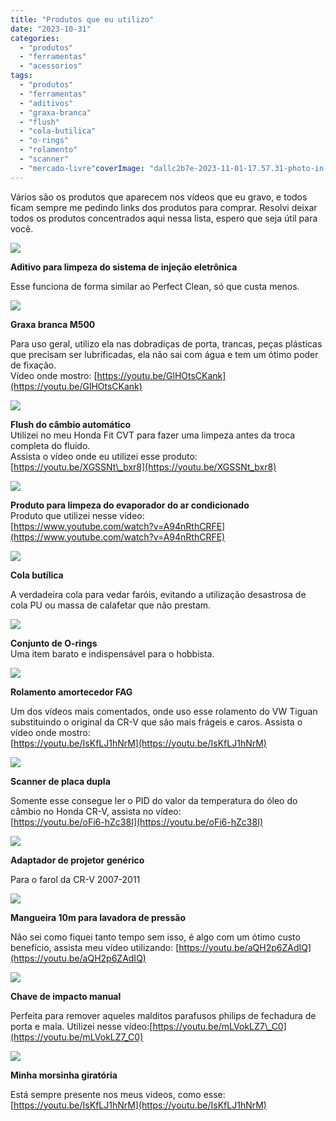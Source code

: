 ```yaml
---
title: "Produtos que eu utilizo"
date: "2023-10-31"
categories:
  - "produtos"
  - "ferramentas"
  - "acessorios"
tags:
  - "produtos"
  - "ferramentas"
  - "aditivos"
  - "graxa-branca"
  - "flush"
  - "cola-butilica"
  - "o-rings"
  - "rolamento"
  - "scanner"
  - "mercado-livre"coverImage: "dallc2b7e-2023-11-01-17.57.31-photo-in-1920x1080-resolution-of-a-well-lit-automotive-product-store.-the-shelves-are-stocked-with-various-car-products-and-the-entire-store-is-prist.png"
---
```


Vários são os produtos que aparecem nos vídeos que eu gravo, e todos ficam sempre me pedindo links dos produtos para comprar. Resolvi deixar todos os produtos concentrados aqui nessa lista, espero que seja útil para você.

[![](https://garagemdomadeira.com/wp-content/uploads/2023/10/screenshot-2023-10-31-as-18.23.52.jpg?w=501)](https://mercadolivre.com.br/sec/1aV1HDG)

**Aditivo para limpeza do sistema de injeção eletrônica**

Esse funciona de forma similar ao Perfect Clean, só que custa menos.

[![](https://garagemdomadeira.com/wp-content/uploads/2023/10/screenshot-2023-10-31-as-18.27.29.jpg?w=555)](https://mercadolivre.com.br/sec/12WAiWZ)

**Graxa branca M500**

Para uso geral, utilizo ela nas dobradiças de porta, trancas, peças plásticas que precisam ser lubrificadas, ela não sai com água e tem um ótimo poder de fixação.  
Vídeo onde mostro: [https://youtu.be/GlHOtsCKank](https://youtu.be/GlHOtsCKank)

[![](https://garagemdomadeira.com/wp-content/uploads/2023/10/screenshot-2023-10-31-as-18.13.12.jpg?w=525)](https://mercadolivre.com.br/sec/1DTdoty)

**Flush do câmbio automático**  
Utilizei no meu Honda Fit CVT para fazer uma limpeza antes da troca completa do fluido.  
Assista o vídeo onde eu utilizei esse produto:  
[https://youtu.be/XGSSNt\_bxr8](https://youtu.be/XGSSNt_bxr8)

[![](https://garagemdomadeira.com/wp-content/uploads/2023/10/screenshot-2023-10-31-as-18.17.38.jpg?w=507)](https://mercadolivre.com.br/sec/1Ayvnpp)

**Produto para limpeza do evaporador do ar condicionado**  
Produto que utilizei nesse vídeo:  
[https://www.youtube.com/watch?v=A94nRthCRFE](https://www.youtube.com/watch?v=A94nRthCRFE)

[![](https://garagemdomadeira.com/wp-content/uploads/2023/10/screenshot-2023-10-31-as-18.30.17.jpg?w=481)](https://mercadolivre.com.br/sec/1NnYB1h)

**Cola butílica**

A verdadeira cola para vedar faróis, evitando a utilização desastrosa de cola PU ou massa de calafetar que não prestam.

[![](https://garagemdomadeira.com/wp-content/uploads/2023/10/screenshot-2023-10-31-as-18.16.17.jpg?w=454)](https://mercadolivre.com.br/sec/1o9F11N)

**Conjunto de O-rings**  
Uma item barato e indispensável para o hobbista.

[![](https://garagemdomadeira.com/wp-content/uploads/2023/10/screenshot-2023-10-31-as-18.31.38.jpg?w=577)](https://mercadolivre.com.br/sec/1YSmA9P)

**Rolamento amortecedor FAG**

Um dos vídeos mais comentados, onde uso esse rolamento do VW Tiguan substituindo o original da CR-V que são mais frágeis e caros. Assista o vídeo onde mostro:  
[https://youtu.be/IsKfLJ1hNrM](https://youtu.be/IsKfLJ1hNrM)

[![](https://garagemdomadeira.com/wp-content/uploads/2023/10/screenshot-2023-10-31-as-18.32.58.jpg?w=499)](https://mercadolivre.com/sec/2UhSSuL)

**Scanner de placa dupla**

Somente esse consegue ler o PID do valor da temperatura do óleo do câmbio no Honda CR-V, assista no vídeo:  
[https://youtu.be/oFi6-hZc38I](https://youtu.be/oFi6-hZc38I)

[![](https://garagemdomadeira.com/wp-content/uploads/2023/11/screenshot-2023-11-01-as-11.34.32.jpg?w=1006)](https://mercadolivre.com.br/sec/34dLMm2)

**Adaptador de projetor genérico**

Para o farol da CR-V 2007-2011

[![](https://garagemdomadeira.com/wp-content/uploads/2023/10/screenshot-2023-10-31-as-18.21.56.jpg?w=596)](https://mercadolivre.com.br/sec/1397N5T)

**Mangueira 10m para lavadora de pressão**

Não sei como fiquei tanto tempo sem isso, é algo com um ótimo custo benefício, assista meu vídeo utilizando: [https://youtu.be/aQH2p6ZAdIQ](https://youtu.be/aQH2p6ZAdIQ)

[![](https://garagemdomadeira.com/wp-content/uploads/2023/10/screenshot-2023-10-31-as-18.20.48.jpg?w=631)](https://mercadolivre.com.br/sec/1LcMPya)

**Chave de impacto manual**

Perfeita para remover aqueles malditos parafusos philips de fechadura de porta e mala. Utilizei nesse vídeo:[https://youtu.be/mLVokLZ7\_C0](https://youtu.be/mLVokLZ7_C0)

[![](https://garagemdomadeira.com/wp-content/uploads/2023/10/screenshot-2023-10-31-as-18.26.06.jpg?w=637)](https://mercadolivre.com.br/sec/2DUiEMJ)

**Minha morsinha giratória**

Está sempre presente nos meus vídeos, como esse: [https://youtu.be/IsKfLJ1hNrM](https://youtu.be/IsKfLJ1hNrM)

